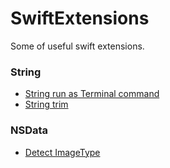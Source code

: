 # SwiftExtensions



Some of useful swift extensions.



### String

- [String run as Terminal command](https://github.com/KrisYu/SwiftExtensions/blob/master/StringRunAsCommand.playground/Contents.swift)
- [String trim](https://github.com/KrisYu/SwiftExtensions/blob/master/StringExtension.playground/Contents.swift)


### NSData

- [Detect ImageType](https://github.com/KrisYu/SwiftExtensions/blob/master/ImageType.playground/Contents.swift)


